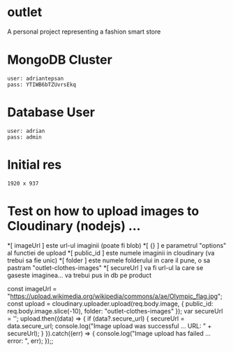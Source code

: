 # outlet
A personal project representing a fashion smart store

# MongoDB Cluster
    user: adriantepsan
    pass: YTIWB6bTZUvrsEkq

# Database User
    user: adrian
    pass: admin

# Initial res
    1920 x 937 

# Test on how to upload images to Cloudinary (nodejs) ...
 *[ imageUrl ] este url-ul imaginii (poate fi blob)
 *[ {} ] e parametrul "options" al functiei de upload
 *[ public_id ] este numele imaginii in cloudinary (va trebui sa fie unic)
 *[ folder ] este numele folderului in care il pune, o sa pastram "outlet-clothes-images"
 *[ secureUrl ] va fi url-ul la care se gaseste imaginea... va trebui pus in db pe product

const imageUrl = "https://upload.wikimedia.org/wikipedia/commons/a/ae/Olympic_flag.jpg";
const upload = cloudinary.uploader.upload(req.body.image, { public_id: req.body.image.slice(-10), folder: "outlet-clothes-images" });
var secureUrl = '';
upload.then((data) => {
    if (data?.secure_url) {
        secureUrl = data.secure_url;
        console.log("Image upload was successful ... URL: " + secureUrl);
    }
}).catch((err) => {
    console.log("Image upload has failed ... error: ", err);
});;
